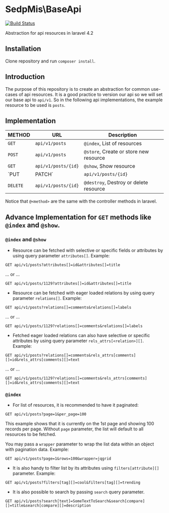 # SedpMis\BaseApi

[![Build Status](https://travis-ci.org/sedp-mis/base-api.svg?branch=master)](https://travis-ci.org/sedp-mis/base-api)

Abstraction for api resources in laravel 4.2

## Installation
Clone repository and run `composer install`.

## Introduction

The purpose of this repository is to create an abstraction for common use-cases of api resources. 
It is a good practice to version our api so we will set our base api to `api/v1`. 
So in the following api implementations, the example resource to be used is `posts`.

## Implementation
 METHOD     | URL                 | Description
---         | ---                 | ---
`GET`       | `api/v1/posts`      | `@index`, List of resources
`POST`      | `api/v1/posts`      | `@store`, Create or store new resource
`GET`       | `api/v1/posts/{id}` | `@show`, Show resource
`PUT|PATCH` | `api/v1/posts/{id}` | `@update`, Update resource
`DELETE`    | `api/v1/posts/{id}` | `@destroy`, Destroy or delete resource

Notice that `@<method>` are the same with the controller methods in laravel.

## Advance Implementation for `GET` methods like `@index` and `@show`.
### `@index` and `@show`

* Resource can be fetched with selective or specific fields or attributes by using query parameter `attributes[]`. Example:
 ```
 GET api/v1/posts?attributes[]=id&attributes[]=title
 ```
 ... or ...
 ```
 GET api/v1/posts/1129?attributes[]=id&attributes[]=title
 ```

* Resource can be fetched with eager loaded relations by using query parameter `relations[]`. Example:
 ```
 GET api/v1/posts?relations[]=comments&relations[]=labels
 ```
 ... or ...
 ```
 GET api/v1/posts/1129?relations[]=comments&relations[]=labels
 ```

* Fetched eager loaded relations can also have selective or specific attributes by using query parameter `rels_attrs[<relation>][]`. Example:
 ```
 GET api/v1/posts?relations[]=comments&rels_attrs[comments][]=id&rels_attrs[comments][]=text
 ```
 ... or ...
 ```
 GET api/v1/posts/1129?relations[]=comments&rels_attrs[comments][]=id&rels_attrs[comments][]=text
 ```

### `@index`
* For list of resources, it is recommended to have it paginated:
 ```
 GET api/v1/posts?page=1&per_page=100
 ```
 This example shows that it is currently on the 1st page and showing 100 records per page. 
 Without `page` parameter, the list will default to all resources to be fetched.

 You may pass a `wrapper` parameter to wrap the list data within an object with pagination data. Example:
 ```
 GET api/v1/posts?page=1&rows=100&wrapper=jqgrid
 ```
 
* It is also handy to filter list by its attributes using `filters[attribute][]` parameter. Example:
 ```
 GET api/v1/posts?filters[tag][]=cool&filters[tag][]=trending
 ```
 
* It is also possible to search by passing `search` query parameter.
```
GET api/v1/posts?search[text]=SomeTextToSearch&search[compare][]=title&search[compare][]=description

```